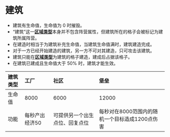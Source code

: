 # 建筑

- 建筑有生命值，生命值为 0 时摧毁。
- “建筑”这一[**区域类型**](../map/placetype)本身并不包含阵营属性，但建筑所在的格子会被标记为建筑所属阵营。
- 在建造时相当于为建筑补充生命值，当建筑生命值满时，建筑建造完成。
- 对于一方已经开始建造的建筑，另一方不可对其建造，只可攻击该建筑。
- 建筑只能在[**区域类型**](../map/placetype)为建筑的格子建造，建成后占据该格子。
- 在建筑已建成且生命值大于 50% 时，建筑才能生效。

| 建筑类型 | 工厂           | 社区                           | 堡垒                                           |
| :------- | :------------- | :----------------------------- | :--------------------------------------------- |
| 生命值   | 8000           | 6000                           | 12000                                          |
| 功能     | 每秒产出经济50 | 可提供另一个出生点位、回复点位 | 每秒对在8000范围内的随机一个目标造成1200点伤害 |